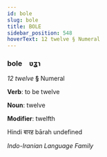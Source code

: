 ```yaml
---
id: bole
slug: bole
title: BOLE
sidebar_position: 548
hoverText: 12 twelve § Numeral
---
```


### bole&emsp;<span kind="abugida">ʋʓɿ</span>

*12 twelve* **§** Numeral

**Verb**: to be twelve

**Noun**: twelve

**Modifier**: twelfth

Hindi बारह bārah undefined

*Indo-Iranian Language Family*